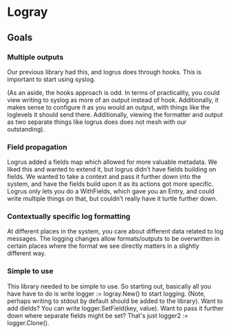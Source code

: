 # Logray

## Goals

### Multiple outputs 

Our previous library had this, and logrus does through hooks. This is important to start using syslog. 

(As an aside, the hooks approach is odd. In terms of practicality, you could view writing to syslog as more of an output instead of hook. Additionally, it makes sense to configure it as you would an output, with things like the loglevels it should send there. Additionally, viewing the formatter and output as two separate things like logrus does does not mesh with our outstanding).

### Field propagation

Logrus added a fields map which allowed for more valuable metadata. We liked this and wanted to extend it, but logrus didn’t have fields building on fields. We wanted to take a context and pass it further down into the system, and have the fields build upon it as its actions got more specific. Logrus only lets you do a WithFields, which gave you an Entry, and could write multiple things on that, but couldn’t really have it turtle further down.

### Contextually specific log formatting

At different places in the system, you care about different data related to log messages. The logging changes allow formats/outputs to be overwritten in certain places where the format we see directly matters in a slightly different way.

### Simple to use

This library needed to be simple to use. So starting out, basically all you have have to do is write logger := logray.New() to start logging. (Note, perhaps writing to stdout by default should be added to the library). Want to add dields? You can write logger.SetField(key, value). Want to pass it further down where separate fields might be set? That's just logger2 := logger.Clone().
